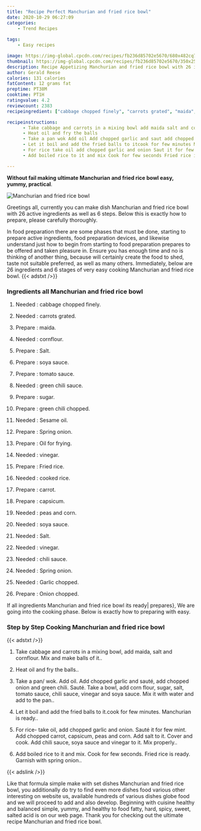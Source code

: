 ```yaml
---
title: "Recipe Perfect Manchurian and fried rice bowl"
date: 2020-10-29 06:27:09
categories:
    - Trend Recipes
    
tags:
    - Easy recipes

image: https://img-global.cpcdn.com/recipes/fb236d85702e5670/680x482cq70/manchurian-and-fried-rice-bowl-recipe-main-photo.jpg
thumbnail: https://img-global.cpcdn.com/recipes/fb236d85702e5670/350x250cq70/manchurian-and-fried-rice-bowl-recipe-main-photo.jpg
description: Recipe Appetizing Manchurian and fried rice bowl with 26 ingredients and 6 stages of easy cooking.
author: Gerald Reese
calories: 131 calories
fatContent: 12 grams fat
preptime: PT38M
cooktime: PT1H
ratingvalue: 4.2
reviewcount: 2383
recipeingredient: ["cabbage chopped finely", "carrots grated", "maida", "cornflour", "Salt", "soya sauce", "tomato sauce", "green chili sauce", "sugar", "green chili chopped", "Sesame oil", "Spring onion", "Oil for frying", "vinegar", "Fried rice", "cooked rice", "carrot", "capsicum", "peas and corn", "soya sauce", "Salt", "vinegar", "chili sauce", "Spring onion", "Garlic chopped", "Onion chopped"]

recipeinstructions: 
      - Take cabbage and carrots in a mixing bowl add maida salt and cornflour Mix and make balls of it 
      - Heat oil and fry the balls 
      - Take a pan wok Add oil Add chopped garlic and saut add chopped onion and green chili Saut Take a bowl add corn flour sugar salt tomato sauce chili sauce vinegar and soya sauce Mix it with water and add to the pan 
      - Let it boil and add the fried balls to itcook for few minutes Manchurian is ready 
      - For rice take oil add chopped garlic and onion Saut it for few mint Add chopped carrot capsicum peas and corn Add salt to it Cover and cook Add chili sauce soya sauce and vinegar to it Mix properly 
      - Add boiled rice to it and mix Cook for few seconds Fried rice is ready Garnish with spring onion

---
```




**Without fail making ultimate Manchurian and fried rice bowl easy, yummy, practical**. 


![Manchurian and fried rice bowl](https://img-global.cpcdn.com/recipes/fb236d85702e5670/680x482cq70/manchurian-and-fried-rice-bowl-recipe-main-photo.jpg "Manchurian and fried rice bowl")




Greetings all, currently you can make dish Manchurian and fried rice bowl with 26 active ingredients as well as 6 steps. Below this is exactly how to prepare, please carefully thoroughly.

In food preparation there are some phases that must be done, starting to prepare active ingredients, food preparation devices, and likewise understand just how to begin from starting to food preparation prepares to be offered and taken pleasure in. Ensure you has enough time and no is thinking of another thing, because will certainly create the food to shed, taste not suitable preferred, as well as many others. Immediately, below are 26 ingredients and 6 stages of very easy cooking Manchurian and fried rice bowl.
{{< adstxt />}}

### Ingredients all Manchurian and fried rice bowl


1. Needed  : cabbage chopped finely.

1. Needed  : carrots grated.

1. Prepare  : maida.

1. Needed  : cornflour.

1. Prepare  : Salt.

1. Prepare  : soya sauce.

1. Prepare  : tomato sauce.

1. Needed  : green chili sauce.

1. Prepare  : sugar.

1. Prepare  : green chili chopped.

1. Needed  : Sesame oil.

1. Prepare  : Spring onion.

1. Prepare  : Oil for frying.

1. Needed  : vinegar.

1. Prepare  : Fried rice.

1. Needed  : cooked rice.

1. Prepare  : carrot.

1. Prepare  : capsicum.

1. Needed  : peas and corn.

1. Needed  : soya sauce.

1. Needed  : Salt.

1. Needed  : vinegar.

1. Needed  : chili sauce.

1. Needed  : Spring onion.

1. Needed  : Garlic chopped.

1. Prepare  : Onion chopped.



If all ingredients Manchurian and fried rice bowl its ready| prepares}, We are going into the cooking phase. Below is exactly how to preparing with easy.

### Step by Step Cooking Manchurian and fried rice bowl

{{< adstxt />}}


1. Take cabbage and carrots in a mixing bowl, add maida, salt and cornflour. Mix and make balls of it..



1. Heat oil and fry the balls..



1. Take a pan/ wok. Add oil. Add chopped garlic and sauté, add chopped onion and green chili. Sauté. Take a bowl, add corn flour, sugar, salt, tomato sauce, chili sauce, vinegar and soya sauce. Mix it with water and add to the pan..



1. Let it boil and add the fried balls to it.cook for few minutes. Manchurian is ready..



1. For rice- take oil, add chopped garlic and onion. Sauté it for few mint. Add chopped carrot, capsicum, peas and corn. Add salt to it. Cover and cook. Add chili sauce, soya sauce and vinegar to it. Mix properly..



1. Add boiled rice to it and mix. Cook for few seconds. Fried rice is ready. Garnish with spring onion..





{{< adslink />}}

Like that formula simple make with set dishes Manchurian and fried rice bowl, you additionally do try to find even more dishes food various other interesting on website us, available hundreds of various dishes globe food and we will proceed to add and also develop. Beginning with cuisine healthy and balanced simple, yummy, and healthy to food fatty, hard, spicy, sweet, salted acid is on our web page. Thank you for checking out the ultimate recipe Manchurian and fried rice bowl.
